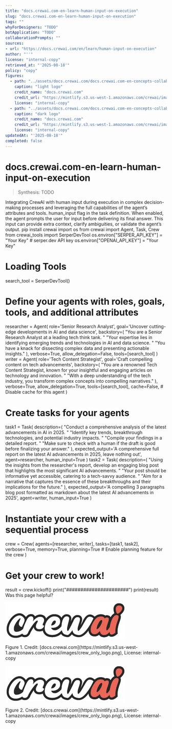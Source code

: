 ```yaml
---
title: "docs.crewai.com-en-learn-human-input-on-execution"
slug: "docs.crewai.com-en-learn-human-input-on-execution"
tags: ""
whyForDesigners: "TODO"
botApplication: "TODO"
collaborationPrompts: ""
sources:
- url: "https://docs.crewai.com/en/learn/human-input-on-execution"
author: "''"
license: "internal-copy"
retrieved_at: "'2025-08-18'"
policy: "copy"
figures:
  - path: "../assets/docs.crewai.com/docs.crewai.com-en-concepts-collaboration/71bc45159c09.webp"
    caption: "light logo"
    credit_name: "docs.crewai.com"
    credit_url: "https://mintlify.s3.us-west-1.amazonaws.com/crewai/images/crew_only_logo.png"
    license: "internal-copy"
  - path: "../assets/docs.crewai.com/docs.crewai.com-en-concepts-collaboration/71bc45159c09.webp"
    caption: "dark logo"
    credit_name: "docs.crewai.com"
    credit_url: "https://mintlify.s3.us-west-1.amazonaws.com/crewai/images/crew_only_logo.png"
    license: "internal-copy"
updatedAt: "'2025-08-18'"
completed: false
---
```


# docs.crewai.com-en-learn-human-input-on-execution

> Synthesis: TODO

Integrating CrewAI with human input during execution in complex decision-making processes and leveraging the full capabilities of the agent’s attributes and tools.
human_input flag in the task definition. When enabled, the agent prompts the user for input before delivering its final answer.
This input can provide extra context, clarify ambiguities, or validate the agent’s output.
pip install crewai
import os
from crewai import Agent, Task, Crew
from crewai_tools import SerperDevTool
os.environ["SERPER_API_KEY"] = "Your Key" # serper.dev API key
os.environ["OPENAI_API_KEY"] = "Your Key"
# Loading Tools
search_tool = SerperDevTool()
# Define your agents with roles, goals, tools, and additional attributes
researcher = Agent(
role='Senior Research Analyst',
goal='Uncover cutting-edge developments in AI and data science',
backstory=(
"You are a Senior Research Analyst at a leading tech think tank. "
"Your expertise lies in identifying emerging trends and technologies in AI and data science. "
"You have a knack for dissecting complex data and presenting actionable insights."
),
verbose=True,
allow_delegation=False,
tools=[search_tool]
)
writer = Agent(
role='Tech Content Strategist',
goal='Craft compelling content on tech advancements',
backstory=(
"You are a renowned Tech Content Strategist, known for your insightful and engaging articles on technology and innovation. "
"With a deep understanding of the tech industry, you transform complex concepts into compelling narratives."
),
verbose=True,
allow_delegation=True,
tools=[search_tool],
cache=False, # Disable cache for this agent
)
# Create tasks for your agents
task1 = Task(
description=(
"Conduct a comprehensive analysis of the latest advancements in AI in 2025. "
"Identify key trends, breakthrough technologies, and potential industry impacts. "
"Compile your findings in a detailed report. "
"Make sure to check with a human if the draft is good before finalizing your answer."
),
expected_output='A comprehensive full report on the latest AI advancements in 2025, leave nothing out',
agent=researcher,
human_input=True
)
task2 = Task(
description=(
"Using the insights from the researcher\'s report, develop an engaging blog post that highlights the most significant AI advancements. "
"Your post should be informative yet accessible, catering to a tech-savvy audience. "
"Aim for a narrative that captures the essence of these breakthroughs and their implications for the future."
),
expected_output='A compelling 3 paragraphs blog post formatted as markdown about the latest AI advancements in 2025',
agent=writer,
human_input=True
)
# Instantiate your crew with a sequential process
crew = Crew(
agents=[researcher, writer],
tasks=[task1, task2],
verbose=True,
memory=True,
planning=True # Enable planning feature for the crew
)
# Get your crew to work!
result = crew.kickoff()
print("######################")
print(result)
Was this page helpful?

![light logo](../assets/docs.crewai.com/docs.crewai.com-en-learn-human-input-on-execution/71bc45159c09.webp)
<figcaption>Figure 1. Credit: [docs.crewai.com](https://mintlify.s3.us-west-1.amazonaws.com/crewai/images/crew_only_logo.png), License: internal-copy</figcaption>

![dark logo](../assets/docs.crewai.com/docs.crewai.com-en-learn-human-input-on-execution/71bc45159c09.webp)
<figcaption>Figure 2. Credit: [docs.crewai.com](https://mintlify.s3.us-west-1.amazonaws.com/crewai/images/crew_only_logo.png), License: internal-copy</figcaption>
